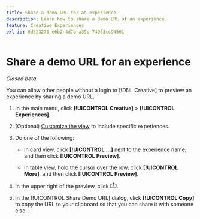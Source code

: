 ```yaml
---
title: Share a demo URL for an experience
description: Learn how to share a demo URL of an experience.
feature: Creative Experiences
exl-id: 0d523270-e6b2-4d7b-a39c-749f3cc94561
---
```

# Share a demo URL for an experience

*Closed beta*

You can allow other people without a login to [!DNL Creative] to preview an experience by sharing a demo URL.

1. In the main menu, click **[!UICONTROL Creative]** > **[!UICONTROL Experiences]**.

1. (Optional) [Customize the view](/help/creative/introduction/customize-data-views.md) to include specific experiences.

1. Do one of the following:

   * In card view, click **[!UICONTROL ...]** next to the experience name, and then click **[!UICONTROL Preview]**.
   
   * In table view, hold the cursor over the row, click **[!UICONTROL More]**, and then click **[!UICONTROL Preview]**.

1. In the upper right of the preview, click ![Share](/help/creative/assets/share.png "Share").

1. In the [!UICONTROL Share Demo URL] dialog, click **[!UICONTROL Copy]** to copy the URL to your clipboard so that you can share it with someone else.
